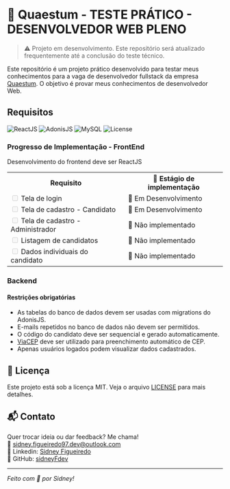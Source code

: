 # 🚀 Quaestum - TESTE PRÁTICO - DESENVOLVEDOR WEB PLENO

> ⚠️ Projeto em desenvolvimento. Este repositório será atualizado frequentemente até a conclusão do teste técnico.

Este repositório é um projeto prático desenvolvido para testar meus conhecimentos para a vaga de desenvolvedor fullstack da empresa [Quaestum](https://www.quaestum.com.br/). O objetivo é provar meus conhecimentos de desenvolvedor Web.

## Requisitos

![ReactJS](https://img.shields.io/badge/ReactJS-grey?style=for-the-badge&logo=react&logoColor=white)
![AdonisJS](https://img.shields.io/badge/adonisjs-grey?style=for-the-badge&logo=adonisjs)
![MySQL](https://img.shields.io/badge/MySQL-grey?style=for-the-badge&logo=mysql&logoColor=white)
![License](https://img.shields.io/badge/License-MIT-blue?style=for-the-badge&logo=github&logoColor=white)

### Progresso de Implementação - FrontEnd

Desenvolvimento do frontend deve ser  ReactJS
<table>
  <tr>
    <th>Requisito</th>
    <th>📖 Estágio de implementação</th>
  </tr>
  <tr>
    <td><input type="checkbox" disabled> Tela de login</td>
    <td>🔁 Em Desenvolvimento</td>
  </tr>
  <tr>
    <td><input type="checkbox" disabled> Tela de cadastro - Candidato</td>
    <td>🔁 Em Desenvolvimento</td>
  </tr>
  <tr>
    <td><input type="checkbox" disabled> Tela de cadastro - Administrador</td>
    <td>🚧 Não implementado</td>
  </tr>
  <tr>
    <td><input type="checkbox" disabled> Listagem de candidatos</td>
    <td>🚧 Não implementado</td>
  </tr>
  <tr>
    <td><input type="checkbox" disabled> Dados individuais do candidato</td>
    <td>🚧 Não implementado</td>
  </tr>
</table>

### Backend

#### Restrições obrigatórias

- As tabelas do banco de dados devem ser usadas com migrations do AdonisJS.
- E-mails repetidos no banco de dados não devem ser permitidos.
- O código do candidato deve ser sequencial e gerado automaticamente.
- [ViaCEP](https://viacep.com.br/) deve ser utilizado para preenchimento automático de CEP.
- Apenas usuários logados podem visualizar dados cadastrados.

## 📄 Licença

Este projeto está sob a licença MIT. Veja o arquivo [LICENSE](LICENSE) para mais detalhes.

## 📬 Contato

Quer trocar ideia ou dar feedback? Me chama!  
📧 [sidney.figueiredo97.dev@outlook.com](sidney.figueiredo97.dev@outlook.com)  
🔗 Linkedin: [Sidney Figueiredo](https://www.linkedin.com/in/sidney-figueiredo)  
🐙 GitHub: [sidneyFdev](https://github.com/sidneyFdev)

---

<i>Feito com 💛 por Sidney!</i>